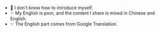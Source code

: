 - 👋 I don't know how to introduce myself.
- ✨ My English is poor, and the content I share is mixed in Chinese and English.
- ✨ The English part comes from Google Translation.

<!---
Zichuana/Zichuana is a ✨ special ✨ repository because its `README.md` (this file) appears on your GitHub profile.
You can click the Preview link to take a look at your changes.
--->
